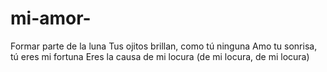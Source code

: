 # mi-amor-
Formar parte de la luna Tus ojitos brillan, como tú ninguna Amo tu sonrisa, tú eres mi fortuna Eres la causa de mi locura (de mi locura, de mi locura)
